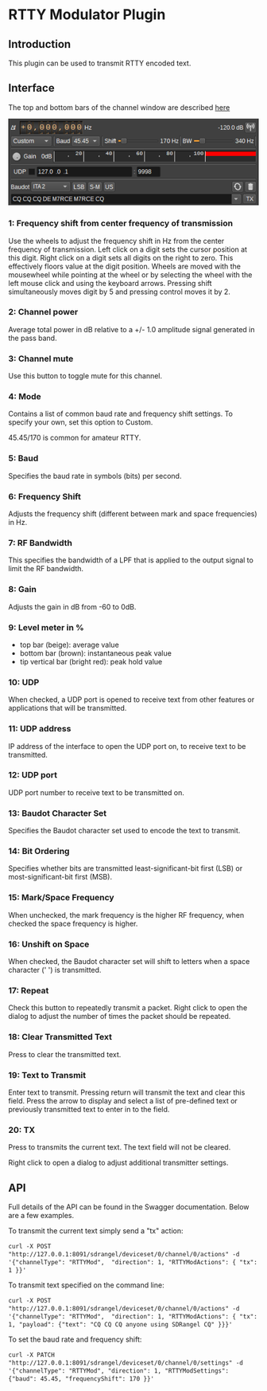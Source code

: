 <h1>RTTY Modulator Plugin</h1>

<h2>Introduction</h2>

This plugin can be used to transmit RTTY encoded text.

<h2>Interface</h2>

The top and bottom bars of the channel window are described [here](../../../sdrgui/channel/readme.md)

![RTTY Modulator plugin GUI](../../../doc/img/RTTYMod_plugin.png)

<h3>1: Frequency shift from center frequency of transmission</h3>

Use the wheels to adjust the frequency shift in Hz from the center frequency of transmission. Left click on a digit sets the cursor position at this digit. Right click on a digit sets all digits on the right to zero. This effectively floors value at the digit position. Wheels are moved with the mousewheel while pointing at the wheel or by selecting the wheel with the left mouse click and using the keyboard arrows. Pressing shift simultaneously moves digit by 5 and pressing control moves it by 2.

<h3>2: Channel power</h3>

Average total power in dB relative to a +/- 1.0 amplitude signal generated in the pass band.

<h3>3: Channel mute</h3>

Use this button to toggle mute for this channel.

<h3>4: Mode</h3>

Contains a list of common baud rate and frequency shift settings. To specify your own, set this option to Custom.

45.45/170 is common for amateur RTTY.

<h3>5: Baud</h3>

Specifies the baud rate in symbols (bits) per second.

<h3>6: Frequency Shift</h3>

Adjusts the frequency shift (different between mark and space frequencies) in Hz.

<h3>7: RF Bandwidth</h3>

This specifies the bandwidth of a LPF that is applied to the output signal to limit the RF bandwidth.

<h3>8: Gain</h3>

Adjusts the gain in dB from -60 to 0dB.

<h3>9: Level meter in %</h3>

  - top bar (beige): average value
  - bottom bar (brown): instantaneous peak value
  - tip vertical bar (bright red): peak hold value

<h3>10: UDP</h3>

When checked, a UDP port is opened to receive text from other features or applications that will be transmitted.

<h3>11: UDP address</h3>

IP address of the interface to open the UDP port on, to receive text to be transmitted.

<h3>12: UDP port</h3>

UDP port number to receive text to be transmitted on.

<h3>13: Baudot Character Set</h3>

Specifies the Baudot character set used to encode the text to transmit.

<h3>14: Bit Ordering</h3>

Specifies whether bits are transmitted least-significant-bit first (LSB) or most-significant-bit first (MSB).

<h3>15: Mark/Space Frequency</h3>

When unchecked, the mark frequency is the higher RF frequency, when checked the space frequency is higher.

<h3>16: Unshift on Space</h3>

When checked, the Baudot character set will shift to letters when a space character (' ') is transmitted.

<h3>17: Repeat</h3>

Check this button to repeatedly transmit a packet. Right click to open the dialog to adjust the number of times the packet should be repeated.

<h3>18: Clear Transmitted Text</h3>

Press to clear the transmitted text.

<h3>19: Text to Transmit</h3>

Enter text to transmit. Pressing return will transmit the text and clear this field. Press the arrow to display and select a list of pre-defined text or previously transmitted text to enter in to the field.

<h3>20: TX</h3>

Press to transmits the current text. The text field will not be cleared.

Right click to open a dialog to adjust additional transmitter settings.

<h2>API</h2>

Full details of the API can be found in the Swagger documentation. Below are a few examples.

To transmit the current text simply send a "tx" action:

    curl -X POST "http://127.0.0.1:8091/sdrangel/deviceset/0/channel/0/actions" -d '{"channelType": "RTTYMod",  "direction": 1, "RTTYModActions": { "tx": 1 }}'

To transmit text specified on the command line:

    curl -X POST "http://127.0.0.1:8091/sdrangel/deviceset/0/channel/0/actions" -d '{"channelType": "RTTYMod",  "direction": 1, "RTTYModActions": { "tx": 1, "payload": {"text": "CQ CQ CQ anyone using SDRangel CQ" }}}'

To set the baud rate and frequency shift:

    curl -X PATCH "http://127.0.0.1:8091/sdrangel/deviceset/0/channel/0/settings" -d '{"channelType": "RTTYMod", "direction": 1, "RTTYModSettings": {"baud": 45.45, "frequencyShift": 170 }}'
